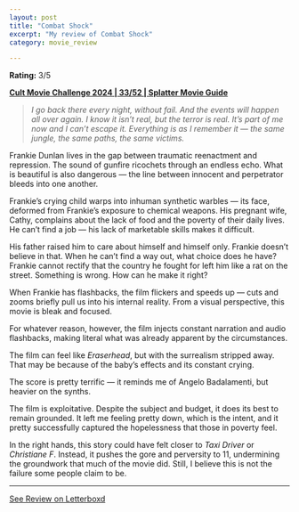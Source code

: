```yaml
---
layout: post
title: "Combat Shock"
excerpt: "My review of Combat Shock"
category: movie_review

---
```


**Rating:** 3/5

<b><a href="https://boxd.it/rIGbC/detail">Cult Movie Challenge 2024 | 33/52 | Splatter Movie Guide</a></b>

<blockquote><i>I go back there every night, without fail. And the events will happen all over again. I know it isn’t real, but the terror is real. It’s part of me now and I can’t escape it. Everything is as I remember it — the same jungle, the same paths, the same victims.</i></blockquote>

Frankie Dunlan lives in the gap between traumatic reenactment and repression. The sound of gunfire ricochets through an endless echo. What is beautiful is also dangerous — the line between innocent and perpetrator bleeds into one another.

Frankie’s crying child warps into inhuman synthetic warbles — its face, deformed from Frankie’s exposure to chemical weapons. His pregnant wife, Cathy, complains about the lack of food and the poverty of their daily lives. He can’t find a job — his lack of marketable skills makes it difficult.

His father raised him to care about himself and himself only. Frankie doesn’t believe in that. When he can’t find a way out, what choice does he have? Frankie cannot rectify that the country he fought for left him like a rat on the street. Something is wrong. How can he make it right?

When Frankie has flashbacks, the film flickers and speeds up — cuts and zooms briefly pull us into his internal reality. From a visual perspective, this movie is bleak and focused.

For whatever reason, however, the film injects constant narration and audio flashbacks, making literal what was already apparent by the circumstances.

The film can feel like <i>Eraserhead</i>, but with the surrealism stripped away. That may be because of the baby’s effects and its constant crying.

The score is pretty terrific — it reminds me of Angelo Badalamenti, but heavier on the synths.

The film is exploitative. Despite the subject and budget, it does its best to remain grounded. It left me feeling pretty down, which is the intent, and it pretty successfully captured the hopelessness that those in poverty feel.

In the right hands, this story could have felt closer to <i>Taxi Driver</i> or <i>Christiane F</i>. Instead, it pushes the gore and perversity to 11, undermining the groundwork that much of the movie did. Still, I believe this is not the failure some people claim to be.

<hr>

[See Review on Letterboxd](https://boxd.it/7f69nB)
